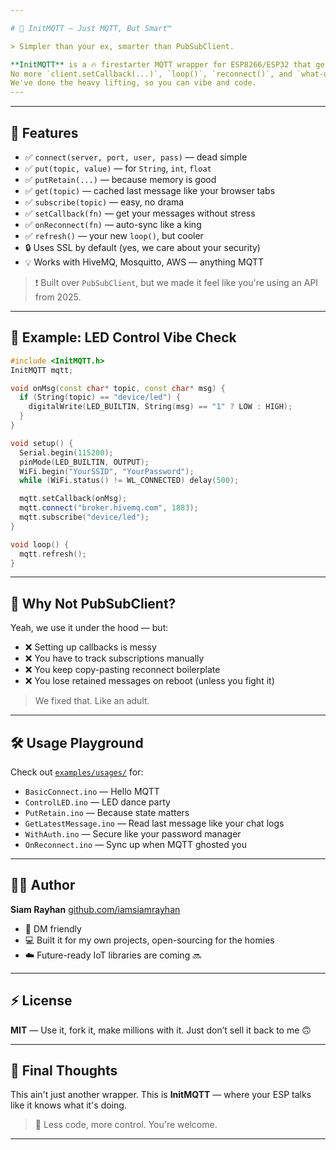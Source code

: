 ```yaml
---

# 🧠 InitMQTT — Just MQTT, But Smart™

> Simpler than your ex, smarter than PubSubClient.

**InitMQTT** is a 🔥 firestarter MQTT wrapper for ESP8266/ESP32 that gets rid of the boring boilerplate.
No more `client.setCallback(...)`, `loop()`, `reconnect()`, and `what-do-I-even-do-with-this-payload[]`.
We've done the heavy lifting, so you can vibe and code.
---
```

---

## 🚀 Features

* ✅ `connect(server, port, user, pass)` — dead simple
* ✅ `put(topic, value)` — for `String`, `int`, `float`
* ✅ `putRetain(...)` — because memory is good
* ✅ `get(topic)` — cached last message like your browser tabs
* ✅ `subscribe(topic)` — easy, no drama
* ✅ `setCallback(fn)` — get your messages without stress
* ✅ `onReconnect(fn)` — auto-sync like a king
* ✅ `refresh()` — your new `loop()`, but cooler
* 🔒 Uses SSL by default (yes, we care about your security)
* 💡 Works with HiveMQ, Mosquitto, AWS — anything MQTT

> ❗ Built over `PubSubClient`, but we made it feel like you're using an API from 2025.

---

## 🧪 Example: LED Control Vibe Check

```cpp
#include <InitMQTT.h>
InitMQTT mqtt;

void onMsg(const char* topic, const char* msg) {
  if (String(topic) == "device/led") {
    digitalWrite(LED_BUILTIN, String(msg) == "1" ? LOW : HIGH);
  }
}

void setup() {
  Serial.begin(115200);
  pinMode(LED_BUILTIN, OUTPUT);
  WiFi.begin("YourSSID", "YourPassword");
  while (WiFi.status() != WL_CONNECTED) delay(500);

  mqtt.setCallback(onMsg);
  mqtt.connect("broker.hivemq.com", 1883);
  mqtt.subscribe("device/led");
}

void loop() {
  mqtt.refresh();
}
```

---

## 🤡 Why Not PubSubClient?

Yeah, we use it under the hood — but:

* ❌ Setting up callbacks is messy
* ❌ You have to track subscriptions manually
* ❌ You keep copy-pasting reconnect boilerplate
* ❌ You lose retained messages on reboot (unless you fight it)

> We fixed that. Like an adult.

---

## 🛠️ Usage Playground

Check out [`examples/usages/`](examples/usages/) for:

* `BasicConnect.ino` — Hello MQTT
* `ControlLED.ino` — LED dance party
* `PutRetain.ino` — Because state matters
* `GetLatestMessage.ino` — Read last message like your chat logs
* `WithAuth.ino` — Secure like your password manager
* `OnReconnect.ino` — Sync up when MQTT ghosted you

---

## 👨‍💻 Author

**Siam Rayhan**
[github.com/iamsiamrayhan](https://github.com/iamsiamrayhan)

* 💬 DM friendly
* 💻 Built it for my own projects, open-sourcing for the homies
* ☁️ Future-ready IoT libraries are coming 🔜

---

## ⚡ License

**MIT** — Use it, fork it, make millions with it.
Just don’t sell it back to me 🙃

---

## 📢 Final Thoughts

This ain't just another wrapper.
This is **InitMQTT** — where your ESP talks like it knows what it's doing.

> 🧠 Less code, more control. You're welcome.

---
